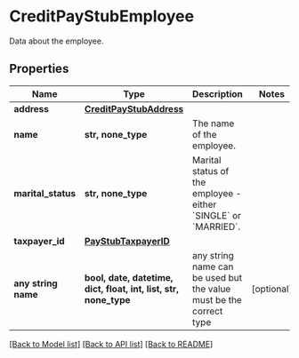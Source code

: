# CreditPayStubEmployee

Data about the employee.

## Properties
Name | Type | Description | Notes
------------ | ------------- | ------------- | -------------
**address** | [**CreditPayStubAddress**](CreditPayStubAddress.md) |  | 
**name** | **str, none_type** | The name of the employee. | 
**marital_status** | **str, none_type** | Marital status of the employee - either &#x60;SINGLE&#x60; or &#x60;MARRIED&#x60;. | 
**taxpayer_id** | [**PayStubTaxpayerID**](PayStubTaxpayerID.md) |  | 
**any string name** | **bool, date, datetime, dict, float, int, list, str, none_type** | any string name can be used but the value must be the correct type | [optional]

[[Back to Model list]](../README.md#documentation-for-models) [[Back to API list]](../README.md#documentation-for-api-endpoints) [[Back to README]](../README.md)


